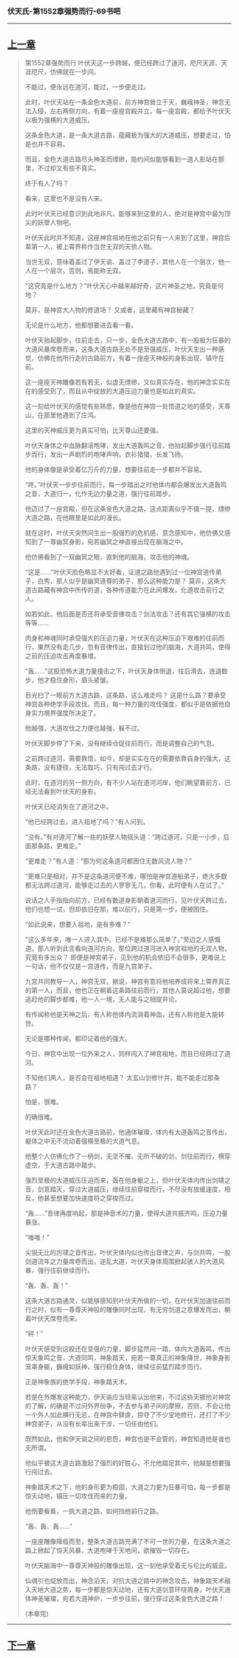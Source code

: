 ### 伏天氏-第1552章强势而行-69书吧

--------
[上一章](./c188524d8ae5c8488062fe2700c643c7.md)
--------


>
>
>
>第1552章强势而行
>叶伏天这一步跨越，便已经跨过了道河，咫尺天涯、天涯咫尺，仿佛就在一步间。
>
>不能过，便永远在道河，能过，一步便走过。
>
>此时，叶伏天站在一条金色大道前，前方神宫耸立于天，巍峨神圣，神念无法入侵，左右两侧方向，有着一座座宫殿并立，每一座宫殿，都给予叶伏天以极为强横的大道威压。
>
>这条金色大道，是一条大道古路，蕴藏极为强大的大道威压，想要走过，怕是也并不容易。
>
>而且，金色大道古路尽头神圣而缥缈，隐约间似能够看到一道人影站在那里，不过却又有些不真实。
>
>终于有人了吗？
>
>看来，这里也不是没有人来。
>
>此时叶伏天已经意识到此地非凡，能够来到这里的人，绝对是神宫中最为顶尖的妖孽人物吧。
>
>叶伏天此时并不知道，这座神宫祖地在他之前只有一人来到了这里，神宫后辈第一人，被上霄界称作当世无双的天骄人物。
>
>当世无双，意味着盖过了伊天谕、盖过了李道子，其他人在一个层次，他一人在一个层次，否则，焉能称无双。
>
>“这究竟是什么地方？”叶伏天心中越来越好奇，这片神圣之地，究竟是何地？
>
>莫非，是神宫大人物的修道场？
>又或者，这里藏有神宫秘藏？
>
>无论是什么地方，他都想要进去看一看。
>
>叶伏天抬起脚步，往前走去，只一步，金色大道古路中，有一股极为狂暴的大道风暴席卷而来，这条大道古路无处不是至强威压，叶伏天生出一种感觉，仿佛在他所行走的古路前方，有着一座座天神般的身影出现，镇守在前。
>
>这一座座天神雕像若有若无，似虚无缥缈，又似真实存在，他的神念实实在在的感受到了，而且从中绽放的大道压迫力量也是如此的真实。
>
>这一刻给叶伏天的感觉有些熟悉，像是他在神宫一处悟道之地的感受，天尊山，在那里他遇到了庄鸿。
>
>这里的天神威压更为真实可怕，比天尊山还要强。
>
>叶伏天身体之中血脉翻滚咆哮，发出大道轰鸣之音，他抬起脚步强行往前踏步而行，发出一声剧烈的咆哮声响，衣衫猎猎，长发飞扬。
>
>他的身体像是承受着亿万斤的力量，想要往前走一步都并不容易。
>
>“咚。”叶伏天一步步往前而行，每一步踏出之时他体内都会爆发出大道轰鸣之音，大道归一，化作无边力量之道，强行往前踏步。
>
>他迈过了一座宫殿，但在这条金色大道之路，这点距离似乎不值一提，缥缈大道之路，在他眼里是如此的漫长。
>
>就在这时，叶伏天突然间生出一股强烈的危机感，意念感知中，他仿佛又感知到了一尊幽冥身影，宛若幽冥之神直接出现在脑海之中。
>
>他仿佛看到了一双幽冥之眼，直刺他的脑海，攻击他的神魂。
>
>“这是……”叶伏天脸色略显不太好看，证道之路他遇到过一位神宫道传弟子，白秀，那人似乎是幽冥道尊的弟子，那么这种能力是？
>莫非，这条大道古路藏有神宫中所传的道，各种传道能力在此间爆发，化道攻击前行之人。
>
>如若如此，他后面是否还将承受音律攻击？剑法攻击？还有其它强横的攻击等等……
>
>肉身和神魂同时承受强大的压迫力量，叶伏天在这种压迫下艰难的往前而行，果然没有走几步，忽有音律传出，直接划过他的脑海，大道共鸣，使得之前的压迫攻击再度暴增。
>
>“轰……”这股恐怖大道力量撞击之下，叶伏天身体倒退，往后滑去，连退数步，他才稳住身形，眉头紧皱。
>
>目光扫了一眼前方大道古路，这条路，这么难走吗？
>这是什么路？要承受神宫各种绝学手段攻伐，而且，每一种力量的攻伐强度，都似乎是依据他自身实力境界强度所决定了。
>
>他越强，大道攻伐之力便也越强，躲不过。
>
>叶伏天脚步停了下来，没有继续仓促往前而行，而是调整自己的气息。
>
>之前跨过道河，需要靠悟，如今，却是实实在在的需要依靠自身的强大，这条路，没有捷径，无法取巧，只有闯过去才行。
>
>此时，在道河的另一侧方向，有不少人站在道河河岸，他们眺望着前方，已经无法看到叶伏天的身影。
>
>叶伏天已经消失在了道河之中。
>
>“他已经跨过去，进入祖地了吗？”有人问到。
>
>“没有。”有对道河了解一些的妖孽人物摇头道：“跨过道河，只是一小步，后面那条路，更难走。”
>
>“更难走？”有人道：“那为何这条道河都困住无数风流人物？”
>
>“更难只是相对，并不是这条道河便不难，哪怕是神宫道船弟子，绝大多数都无法跨过道河，能够走过去的人寥寥无几，你看，此时便有人在试了。”
>
>说话之人手指指向前方，已经有数道身影朝着道河而行，见叶伏天跨过去，他们也想一试，但却依旧在那，难以前行，只是第一步，便被困住。
>
>“如此说来，想要入祖地，是有多难？”
>
>“这么多年来，唯一人进入其中，已经不是难那么简单了。”旁边之人感慨道，那人听到此言看向道河方向，那位跨过道河进入神宫祖地的无双人物，究竟有多出众？
>即便是神宫弟子，见到他的机会依旧不会很多，更难说上一句话，他不仅仅是一宫道传，而是九宫弟子。
>
>九宫共同教导一人，神宫无双，据说，神宫有意将他培养成将来上霄界真正的第一人，而且，他也正在朝着这条路往前而行，其他人莫说超过他，想要追赶他的脚步都难，他一人一境，无人能与之相提并论。
>
>有传闻称他是天神之后，有人称他体内流淌着神血，还有人称他是大能转世。
>
>无论是哪种传闻，都印证着他的强大。
>
>今日，神宫中出现一位外来之人，同样闯入了神宫祖地，而且已经跨过了道河。
>
>不知他们两人，是否会在祖地相遇？
>太玄山剑修什井，能不能走过那条路？
>
>怕是，很难。
>
>的确很难。
>
>叶伏天此时还在金色大道古路前，他通体璀璨，体内有大道轰鸣之音传出，躯体之中无不流动着强横至极的大道气息。
>
>他整个人仿佛化作了一柄剑，无坚不摧、无所不破的剑，剑往前而行，横穿虚空，于大道古路中踏步。
>
>强烈至极的大道威压压迫而来，轰在他身躯之上，但叶伏天体内传出剑啸之音，剑意踏天，穿过大道威压，继续往前穿梭而行，不尽没有放缓速度，相反，他甚至想要加快速度将之穿梭而过。
>
>“轰……”音律再度响起，那是神音术的力量，使得大道共振齐鸣，压迫力量暴涨。
>
>“嗤嗤！”
>
>尖锐无比的厉啸之音传出，叶伏天体内似也传出音律之声，与剑共鸣，一股剑道流年之力量席卷而出，逆乱大道，叶伏天身体周围掀起骇人的大道风暴，强行往前继续而行。
>
>“轰、轰、轰！”
>
>这条大道古路通灵，似能够感知到叶伏天所做的一切，在叶伏天加速往前而行之时，似有一尊尊天神般的雕像同时出现，有无穷剑道之意爆发而出，朝着叶伏天席卷而来。
>
>“砰！”
>
>叶伏天感受到这股还在变强的力量，脚步猛然间一踏，体内大道轰鸣，传出惊天象鸣之音，大道同鸣，神象踏天，宛若一尊真正的神象降世，神象身影笼罩身躯，巍峨如妖神，强行稳住身体，继续往前猛烈踏步而行。
>
>正是神象族的绝学手段，神象踏天术。
>
>若是在外爆发这种能力，伊天谕应当轻易认出他来，不过这些天据他对神宫的了解，的确是不过问外界纷争，不去参与弟子间的摩擦，否则，不会让他一个外人如此横行无忌，在神宫中肆虐，掠夺了不少宝地修行，还打了不少神宫弟子，从没有长辈出来干涉，一切任由他们。
>
>既然如此，他和伊天谕之间的恩怨，神宫也是不会管的，神宫知道他是谁也无所谓。
>
>他似乎被这大道古路激起了强烈的好胜心，不允他踏足其中，他越是想要强行闯过去。
>
>神象踏天术之下，他的身形更为稳固，大道之力更为狂暴可怕，每一步都是惊天动地，镇压一切攻伐而来的力量。
>
>他倒要看看，一挑大道之路，如何挡他前行之路。
>
>“轰、轰、轰……”
>
>一座座雕像降临而至，整条大道古路充满了不可一世的力量，在这条大道之路上掀起了惊天风暴，大道咆哮于天地间，欲摧毁一切存在。
>
>叶伏天脑海中一尊尊天神般的雕像出现，这一刻他承受着无与伦比的威亚。
>
>仙魂引也绽放而出，神念滔天，对抗大道之路中的神念攻击，神象踏天术融入天地大道之势，每一步都是惊天动地，还有大道剑意环绕周身，叶伏天通体神圣璀璨，宛若大道神炉，一步步往前，强行穿过这条金色大道之路！
>
>(本章完)
>
>

--------
[下一章](./614d7e3a7350220048cb40c2439bbc6c.md)
--------
